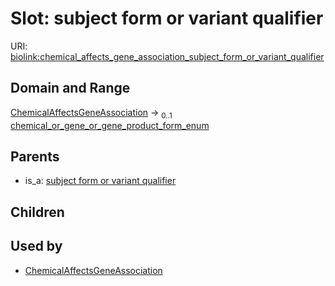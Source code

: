 
# Slot: subject form or variant qualifier




URI: [biolink:chemical_affects_gene_association_subject_form_or_variant_qualifier](https://w3id.org/biolink/vocab/chemical_affects_gene_association_subject_form_or_variant_qualifier)


## Domain and Range

[ChemicalAffectsGeneAssociation](ChemicalAffectsGeneAssociation.md) &#8594;  <sub>0..1</sub> [chemical_or_gene_or_gene_product_form_enum](chemical_or_gene_or_gene_product_form_enum.md)

## Parents

 *  is_a: [subject form or variant qualifier](subject_form_or_variant_qualifier.md)

## Children


## Used by

 * [ChemicalAffectsGeneAssociation](ChemicalAffectsGeneAssociation.md)
